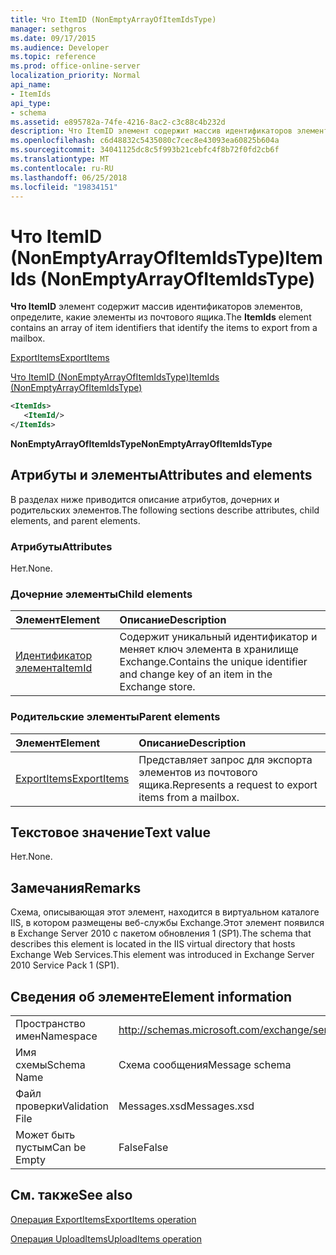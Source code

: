 ```yaml
---
title: Что ItemID (NonEmptyArrayOfItemIdsType)
manager: sethgros
ms.date: 09/17/2015
ms.audience: Developer
ms.topic: reference
ms.prod: office-online-server
localization_priority: Normal
api_name:
- ItemIds
api_type:
- schema
ms.assetid: e895782a-74fe-4216-8ac2-c3c88c4b232d
description: Что ItemID элемент содержит массив идентификаторов элементов, определите, какие элементы из почтового ящика.
ms.openlocfilehash: c6d48832c5435080c7cec8e43093ea60825b604a
ms.sourcegitcommit: 34041125dc8c5f993b21cebfc4f8b72f0fd2cb6f
ms.translationtype: MT
ms.contentlocale: ru-RU
ms.lasthandoff: 06/25/2018
ms.locfileid: "19834151"
---
```

# <a name="itemids-nonemptyarrayofitemidstype"></a><span data-ttu-id="9e97a-103">Что ItemID (NonEmptyArrayOfItemIdsType)</span><span class="sxs-lookup"><span data-stu-id="9e97a-103">ItemIds (NonEmptyArrayOfItemIdsType)</span></span>

<span data-ttu-id="9e97a-104">**Что ItemID** элемент содержит массив идентификаторов элементов, определите, какие элементы из почтового ящика.</span><span class="sxs-lookup"><span data-stu-id="9e97a-104">The **ItemIds** element contains an array of item identifiers that identify the items to export from a mailbox.</span></span> 
  
[<span data-ttu-id="9e97a-105">ExportItems</span><span class="sxs-lookup"><span data-stu-id="9e97a-105">ExportItems</span></span>](exportitems.md)
  
[<span data-ttu-id="9e97a-106">Что ItemID (NonEmptyArrayOfItemIdsType)</span><span class="sxs-lookup"><span data-stu-id="9e97a-106">ItemIds (NonEmptyArrayOfItemIdsType)</span></span>](itemids-nonemptyarrayofitemidstype.md)
  
```XML
<ItemIds>
   <ItemId/>
</ItemIds>
```

 <span data-ttu-id="9e97a-107">**NonEmptyArrayOfItemIdsType**</span><span class="sxs-lookup"><span data-stu-id="9e97a-107">**NonEmptyArrayOfItemIdsType**</span></span>
## <a name="attributes-and-elements"></a><span data-ttu-id="9e97a-108">Атрибуты и элементы</span><span class="sxs-lookup"><span data-stu-id="9e97a-108">Attributes and elements</span></span>

<span data-ttu-id="9e97a-109">В разделах ниже приводится описание атрибутов, дочерних и родительских элементов.</span><span class="sxs-lookup"><span data-stu-id="9e97a-109">The following sections describe attributes, child elements, and parent elements.</span></span>
  
### <a name="attributes"></a><span data-ttu-id="9e97a-110">Атрибуты</span><span class="sxs-lookup"><span data-stu-id="9e97a-110">Attributes</span></span>

<span data-ttu-id="9e97a-111">Нет.</span><span class="sxs-lookup"><span data-stu-id="9e97a-111">None.</span></span>
  
### <a name="child-elements"></a><span data-ttu-id="9e97a-112">Дочерние элементы</span><span class="sxs-lookup"><span data-stu-id="9e97a-112">Child elements</span></span>

|<span data-ttu-id="9e97a-113">**Элемент**</span><span class="sxs-lookup"><span data-stu-id="9e97a-113">**Element**</span></span>|<span data-ttu-id="9e97a-114">**Описание**</span><span class="sxs-lookup"><span data-stu-id="9e97a-114">**Description**</span></span>|
|:-----|:-----|
|[<span data-ttu-id="9e97a-115">Идентификатор элемента</span><span class="sxs-lookup"><span data-stu-id="9e97a-115">ItemId</span></span>](itemid.md) <br/> |<span data-ttu-id="9e97a-116">Содержит уникальный идентификатор и меняет ключ элемента в хранилище Exchange.</span><span class="sxs-lookup"><span data-stu-id="9e97a-116">Contains the unique identifier and change key of an item in the Exchange store.</span></span>  <br/> |
   
### <a name="parent-elements"></a><span data-ttu-id="9e97a-117">Родительские элементы</span><span class="sxs-lookup"><span data-stu-id="9e97a-117">Parent elements</span></span>

|<span data-ttu-id="9e97a-118">**Элемент**</span><span class="sxs-lookup"><span data-stu-id="9e97a-118">**Element**</span></span>|<span data-ttu-id="9e97a-119">**Описание**</span><span class="sxs-lookup"><span data-stu-id="9e97a-119">**Description**</span></span>|
|:-----|:-----|
|[<span data-ttu-id="9e97a-120">ExportItems</span><span class="sxs-lookup"><span data-stu-id="9e97a-120">ExportItems</span></span>](exportitems.md) <br/> |<span data-ttu-id="9e97a-121">Представляет запрос для экспорта элементов из почтового ящика.</span><span class="sxs-lookup"><span data-stu-id="9e97a-121">Represents a request to export items from a mailbox.</span></span>  <br/> |
   
## <a name="text-value"></a><span data-ttu-id="9e97a-122">Текстовое значение</span><span class="sxs-lookup"><span data-stu-id="9e97a-122">Text value</span></span>

<span data-ttu-id="9e97a-123">Нет.</span><span class="sxs-lookup"><span data-stu-id="9e97a-123">None.</span></span>
  
## <a name="remarks"></a><span data-ttu-id="9e97a-124">Замечания</span><span class="sxs-lookup"><span data-stu-id="9e97a-124">Remarks</span></span>

<span data-ttu-id="9e97a-125">Схема, описывающая этот элемент, находится в виртуальном каталоге IIS, в котором размещены веб-службы Exchange.Этот элемент появился в Exchange Server 2010 с пакетом обновления 1 (SP1).</span><span class="sxs-lookup"><span data-stu-id="9e97a-125">The schema that describes this element is located in the IIS virtual directory that hosts Exchange Web Services.This element was introduced in Exchange Server 2010 Service Pack 1 (SP1).</span></span>
  
## <a name="element-information"></a><span data-ttu-id="9e97a-126">Сведения об элементе</span><span class="sxs-lookup"><span data-stu-id="9e97a-126">Element information</span></span>

|||
|:-----|:-----|
|<span data-ttu-id="9e97a-127">Пространство имен</span><span class="sxs-lookup"><span data-stu-id="9e97a-127">Namespace</span></span>  <br/> |http://schemas.microsoft.com/exchange/services/2006/messages  <br/> |
|<span data-ttu-id="9e97a-128">Имя схемы</span><span class="sxs-lookup"><span data-stu-id="9e97a-128">Schema Name</span></span>  <br/> |<span data-ttu-id="9e97a-129">Схема сообщения</span><span class="sxs-lookup"><span data-stu-id="9e97a-129">Message schema</span></span>  <br/> |
|<span data-ttu-id="9e97a-130">Файл проверки</span><span class="sxs-lookup"><span data-stu-id="9e97a-130">Validation File</span></span>  <br/> |<span data-ttu-id="9e97a-131">Messages.xsd</span><span class="sxs-lookup"><span data-stu-id="9e97a-131">Messages.xsd</span></span>  <br/> |
|<span data-ttu-id="9e97a-132">Может быть пустым</span><span class="sxs-lookup"><span data-stu-id="9e97a-132">Can be Empty</span></span>  <br/> |<span data-ttu-id="9e97a-133">False</span><span class="sxs-lookup"><span data-stu-id="9e97a-133">False</span></span>  <br/> |
   
## <a name="see-also"></a><span data-ttu-id="9e97a-134">См. также</span><span class="sxs-lookup"><span data-stu-id="9e97a-134">See also</span></span>



[<span data-ttu-id="9e97a-135">Операция ExportItems</span><span class="sxs-lookup"><span data-stu-id="9e97a-135">ExportItems operation</span></span>](exportitems-operation.md)
  
[<span data-ttu-id="9e97a-136">Операция UploadItems</span><span class="sxs-lookup"><span data-stu-id="9e97a-136">UploadItems operation</span></span>](uploaditems-operation.md)

